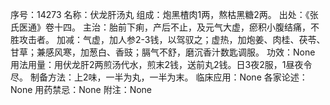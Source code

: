 序号：14273
名称：伏龙肝汤丸
组成：炮黑楂肉1两，熬枯黑糖2两。
出处：《张氏医通》卷十四。
主治：胎前下痢，产后不止，及元气大虚，瘀积小腹结痛，不胜攻击者。
加减：气虚，加人参2-3钱，以驾驭之；虚热，加炮姜、肉桂、茯苓、甘草；兼感风寒，加葱白、香豉；膈气不舒，磨沉香汁数匙调服。
功效：None
用法用量：用伏龙肝2两煎汤代水，煎末2钱，送前丸2钱。日3夜2服，1昼夜令尽。
制备方法：上2味，一半为丸，一半为末。
临床应用：None
各家论述：None
用药禁忌：None
附注：None
